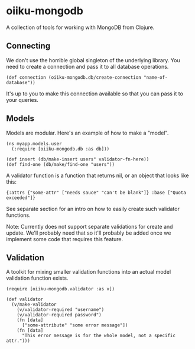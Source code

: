 # oiiku-mongodb

A collection of tools for working with MongoDB from Clojure.

## Connecting

We don't use the horrible global singleton of the underlying library. You need to create a connection and pass it to all database operations.

    (def connection (oiiku-mongodb.db/create-connection "name-of-database"))

It's up to you to make this connection available so that you can pass it to your queries.


## Models

Models are modular. Here's an example of how to make a "model".

    (ns myapp.models.user
      (:require [oiiku-mongodb.db :as db]))
    
    (def insert (db/make-insert users" validator-fn-here))
    (def find-one (db/make/find-one "users"))

A validator function is a function that returns nil, or an object that looks like this:

    {:attrs {"some-attr" ["needs sauce" "can't be blank"]} :base ["Quota exceeded"]}

See separate section for an intro on how to easily create such validator functions.

Note: Currently does not support separate validations for create and update. We'll probably need that so it'll probably be added once we implement some code that requires this feature.


## Validation

A toolkit for mixing smaller validation functions into an actual model validation function exists.

    (require [oiiku-mongodb.validator :as v])
    
    (def validator
      (v/make-validator
        (v/validator-required "username")
        (v/validator-required password")
        (fn [data]
          ["some-attribute" "some error message"])
        (fn [data]
          "This error message is for the whole model, not a specific attr.")))
